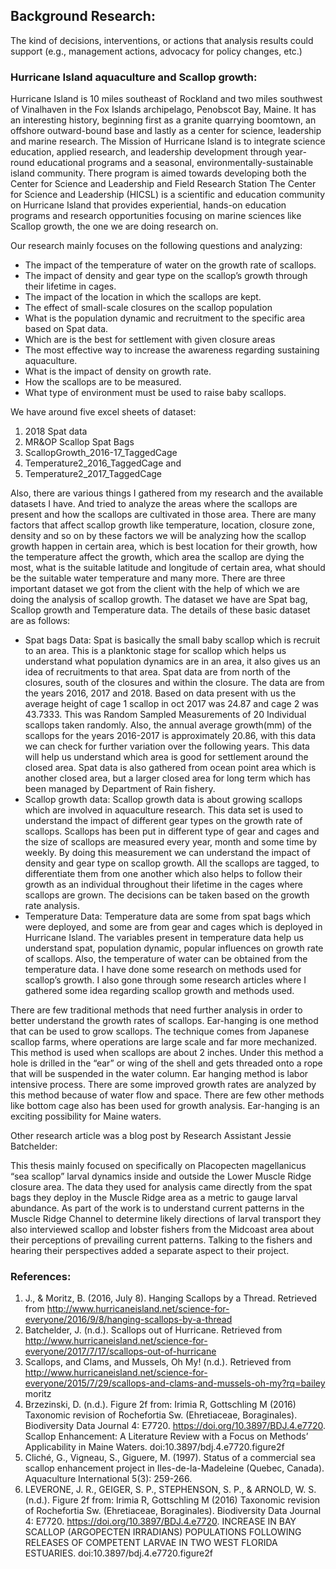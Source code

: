 ## Background Research:
The kind of decisions, interventions, or actions that analysis results could support (e.g., management actions, advocacy for policy changes, etc.)

### Hurricane Island aquaculture and Scallop growth:

Hurricane Island is 10 miles southeast of Rockland and two miles southwest of Vinalhaven in the Fox Islands archipelago, Penobscot Bay, Maine. It has an interesting history, beginning first as a granite quarrying boomtown, an offshore outward-bound base and lastly as a center for science, leadership and marine research.
The Mission of Hurricane Island is to integrate science education, applied research, and leadership development through year-round educational programs and a seasonal, environmentally-sustainable island community. There program is aimed towards developing both the Center for Science and Leadership and Field Research Station
The Center for Science and Leadership (HICSL) is a scientific and education community on Hurricane Island that provides experiential, hands-on education programs and research opportunities focusing on marine sciences like Scallop growth, the one we are doing research on.

Our research mainly focuses on the following questions and analyzing:

*	The impact of the temperature of water on the growth rate of scallops.
*	The impact of density and gear type on the scallop’s growth through their lifetime in cages.
*	The impact of the location in which the scallops are kept.
*	The effect of small-scale closures on the scallop population
*	What is the population dynamic and recruitment to the specific area based on Spat data.
*	Which are is the best for settlement with given closure areas
*	The most effective way to increase the awareness regarding sustaining aquaculture.
*	What is the impact of density on growth rate.
*	How the scallops are to be measured.
*	What type of environment must be used to raise baby scallops.

We have around five excel sheets of dataset: 

1)	2018 Spat data
2)	MR&OP Scallop Spat Bags
3)	ScallopGrowth_2016-17_TaggedCage
4)	Temperature2_2016_TaggedCage and
5)	Temperature2_2017_TaggedCage

Also, there are various things I gathered from my research and the available datasets I have. And tried to analyze the areas where the scallops are present and how the scallops are cultivated in those area. There are many factors that affect scallop growth like temperature, location, closure zone, density and so on by these factors we will be analyzing how the scallop growth happen in certain area, which is best location for their growth, how the temperature affect the growth, which area the scallop are dying the most, what is the suitable latitude and longitude of certain area, what should be the suitable water temperature and many more.
There are three important dataset we got from the client with the help of which we are doing the analysis of scallop growth. The dataset we have are Spat bag, Scallop growth and Temperature data.
The details of these basic dataset are as follows:
*	Spat bags Data: Spat is basically the small baby scallop which is recruit to an area. This is a planktonic stage for scallop which helps us understand what population dynamics are in an area, it also gives us an idea of recruitments to that area. Spat data are from north of the closures, south of the closures and within the closure.  The data are from the years 2016, 2017 and 2018.
Based on data present with us the average height of cage 1 scallop in oct 2017 was 24.87 and cage 2 was 43.7333. This was Random Sampled Measurements of 20 Individual scallops taken randomly. Also, the annual average growth(mm) of the scallops for the years 2016-2017 is approximately 20.86, with this data we can check for further variation over the following years. 
This data will help us understand which area is good for settlement around the closed area. Spat data is also gathered from ocean point area which is another closed area, but a larger closed area for long term which has been managed by Department of Rain fishery.
*	Scallop growth data: Scallop growth data is about growing scallops which are involved in aquaculture research. This data set is used to understand the impact of different gear types on the growth rate of scallops. Scallops has been put in different type of gear and cages and the size of scallops are measured every year, month and some time by weekly. By doing this measurement we can understand the impact of density and gear type on scallop growth.
All the scallops are tagged, to differentiate them from one another which also helps to follow their growth as an individual throughout their lifetime in the cages where scallops are grown. The decisions can be taken based on the growth rate analysis.
*	Temperature Data: Temperature data are some from spat bags which were deployed, and some are from gear and cages which is deployed in Hurricane Island. The variables present in temperature data help us understand spat, population dynamic, popular influences on growth rate of scallops. Also, the temperature of water can be obtained from the temperature data.
I have done some research on methods used for scallop’s growth. I also gone through some research articles where I gathered some idea regarding scallop growth and methods used.

There are few traditional methods that need further analysis in order to better understand the growth rates of scallops.
Ear-hanging is one method that can be used to grow scallops. The technique comes from   Japanese scallop farms, where operations are large scale and far more mechanized. This method is used when scallops are about 2 inches. Under this method a hole is drilled in the “ear” or wing of the shell and gets threaded onto a rope that will be suspended in the water column. Ear hanging method is labor intensive process. There are some improved growth rates are analyzed by this method because of water flow and space. There are few other methods like bottom cage also has been used for growth analysis. Ear-hanging is an exciting possibility for Maine waters.

Other research article was a blog post by Research Assistant Jessie Batchelder:

This thesis mainly focused on specifically on Placopecten magellanicus “sea scallop” larval 
dynamics inside and outside the Lower Muscle Ridge closure area. The data they used for analysis came directly from the spat bags they deploy in the Muscle Ridge area as a metric to gauge larval abundance.
As part of the work is to understand current patterns in the Muscle Ridge Channel to determine likely directions of larval transport they also interviewed scallop and lobster fishers from the Midcoast area about their perceptions of prevailing current patterns. Talking to the fishers and hearing their perspectives added a separate aspect to their project. 


### References:
1.	J., & Moritz, B. (2016, July 8). Hanging Scallops by a Thread. Retrieved from http://www.hurricaneisland.net/science-for-everyone/2016/9/8/hanging-scallops-by-a-thread
2.	Batchelder, J. (n.d.). Scallops out of Hurricane. Retrieved from http://www.hurricaneisland.net/science-for-everyone/2017/7/17/scallops-out-of-hurricane
3.	Scallops, and Clams, and Mussels, Oh My! (n.d.). Retrieved from http://www.hurricaneisland.net/science-for-everyone/2015/7/29/scallops-and-clams-and-mussels-oh-my?rq=bailey moritz
4.	Brzezinski, D. (n.d.). Figure 2f from: Irimia R, Gottschling M (2016) Taxonomic revision of Rochefortia Sw. (Ehretiaceae, Boraginales). Biodiversity Data Journal 4: E7720. https://doi.org/10.3897/BDJ.4.e7720. Scallop Enhancement: A Literature Review with a Focus on Methods’ Applicability in Maine Waters. doi:10.3897/bdj.4.e7720.figure2f
5.	Cliché, G., Vigneau, S., Giguere, M. (1997). Status of a commercial sea scallop enhancement project in Iles-de-la-Madeleine (Quebec, Canada). Aquaculture International 5(3): 259-266. 
6.	LEVERONE, J. R., GEIGER, S. P., STEPHENSON, S. P., & ARNOLD, W. S. (n.d.). Figure 2f from: Irimia R, Gottschling M (2016) Taxonomic revision of Rochefortia Sw. (Ehretiaceae, Boraginales). Biodiversity Data Journal 4: E7720. https://doi.org/10.3897/BDJ.4.e7720. INCREASE IN BAY SCALLOP (ARGOPECTEN IRRADIANS) POPULATIONS FOLLOWING RELEASES OF COMPETENT LARVAE IN TWO WEST FLORIDA ESTUARIES. doi:10.3897/bdj.4.e7720.figure2f


